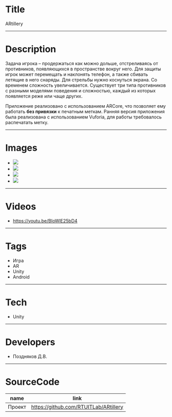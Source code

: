 # Title

ARtillery

---

# Description

Задача игрока – продержаться как можно дольше, отстреливаясь от противников, появляющихся в пространстве вокруг него. Для защиты игрок может перемещать и наклонять телефон, а также сбивать летящие в него снаряды.
Для стрельбы нужно коснуться экрана. Со временем сложность увеличивается. Существует три типа противников с разными моделями поведения и сложностью, каждый из которых появляется реже или чаще других.

Приложение реализовано с использованием ARCore, что позволяет ему работать **без привязки** к печатным меткам.
Ранняя версия приложения была реализована с использованием Vuforia, для работы требовалось распечатать метку.

---

# Images

- ![](ReadmeMedia/ARtillery_Moment-min.jpg)
- ![](ReadmeMedia/ARtillery_Moment3.jpg)
- ![](ReadmeMedia/ARtillery_Moment2-min.jpg)
- ![](ReadmeMedia/ARtilleryAction.gif)

---

# Videos

- https://youtu.be/BIoWlE25bD4

---

# Tags

- Игра
- AR
- Unity
- Android

---

# Tech

- Unity

---

# Developers

- Поздняков Д.В.

---

# SourceCode

| name   | link                                  |
| ------ | ------------------------------------- |
| Проект | https://github.com/RTUITLab/ARtillery |
